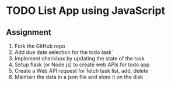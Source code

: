 # TODO List App using JavaScript

## Assignment

1. Fork the GitHub repo
1. Add due date selection for the todo task`
1. Implement checkbox by updating the state of the task
1. Setup flask (or Node.js) to create web APIs for todo app
1. Create a Web API request for fetch task list, add, delete
1. Maintain the data in a json file and store it on the disk
